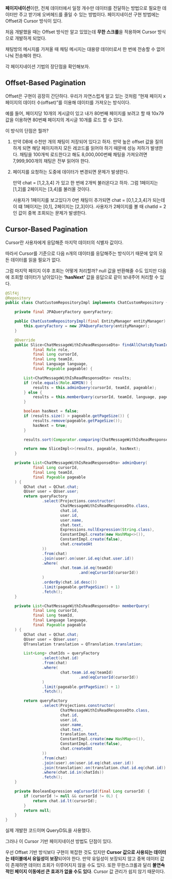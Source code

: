 **페이지네이션**이란, 전체 데이터에서 일정 개수만 데이터를 전달하는 방법으로 필요한 데이터만 주고 받기에 오버헤드를 줄일 수 있는 방법이다. 페이지네이션 구현 방법에는 Offset과 Cursor 방식이 있다.

처음 개발했을 때는 Offset 방식만 알고 있었는데 **무한 스크롤**을 적용하며 Cursor 방식으로 개발하게 되었다.

채팅방의 메시지를 가져올 때 채팅 메시지는 대용량 데이터로서 한 번에 전송할 수 없어 나눠 전송해야 한다.

각 페이지네이션 기법의 장단점을 확인해보자.

## Offset-Based Pagination

Offset은 구현이 굉장히 간단하다. 우리가 자연스럽게 알고 있는 것처럼 “현재 페이지 x 페이지의 데이터 수(offset)”를 이용해 데이터를 가져오는 방식이다. 

예를 들어, 페이지당 10개의 게시글이 있고 내가 80번째 페이지를 보려고 할 때 10x79 값을 이용하면 80번째 페이지의 게시글 10개를 로드 할 수 있다.

이 방식의 단점은 뭘까?

1. 만약 DB에 수천만 개의 채팅이 저장되어 있다고 하자. 만약 높은 offset 값을 질의하게 되면 해당 페이지까지 모든 레코드를 읽어야 하기 때문에 성능 저하가 발생한다. 채팅을 100개씩 로드한다고 해도 8,000,000번째 채팅을 가져오려면 7,999,900개의 채팅은 전부 읽어야 한다.
2. 페이지를 요청하는 도중에 데이터가 변경되면 문제가 발생한다. 
    
    만약 chat = [1,2,3,4] 가 있고 한 번에 2개씩 불러온다고 하자. 그럼 1페이지는 [1,2]를 2페이지는 [3,4]를 불러올 것이다.
    
    사용자가 1페이지를 보고있다가 0번 채팅이 추가되면 chat = [0,1,2,3,4]가 되는데 이 떄 1페이지는 [0,1], 2페이지는 [2,3]이다. 사용자가 2페이지를 볼 때 chatId = 2인 값이 중복 조회되는 문제가 발생한다.
    

## Cursor-Based Pagination

Cursor란 사용자에게 응답해준 마지막 데이터의 식별자 값이다. 

따라서 Cursor를 기준으로 다음 n개의 데이터를 응답해주는 방식이기 때문에 앞의 모든 데이터를 읽을 필요가 없다.

그럼 마지막 페이지 이후 조회는 어떻게 처리할까? null 값을 반환해줄 수도 있지만 다음에 조회할 데이터가 남아있다는 **‘hasNext’** 값을 응답으로 같이 보내주어 처리할 수 있다.

```java
@Slf4j
@Repository
public class ChatCustomRepositoryImpl implements ChatCustomRepository {

    private final JPAQueryFactory queryFactory;

    public ChatCustomRepositoryImpl(final EntityManager entityManager) {
        this.queryFactory = new JPAQueryFactory(entityManager);
    }

    @Override
    public Slice<ChatMessageWithIsReadResponseDto> findAllChatsByTeamId(
            final Role role,
            final Long cursorId,
            final Long teamId,
            final Language language,
            final Pageable pageable) {

        List<ChatMessageWithIsReadResponseDto> results;
        if (role.equals(Role.ADMIN)) {
            results = this.adminQuery(cursorId, teamId, pageable);
        } else {
            results = this.memberQuery(cursorId, teamId, language, pageable);
        }

        boolean hasNext = false;
        if (results.size() > pageable.getPageSize()) {
            results.remove(pageable.getPageSize());
            hasNext = true;
        }

        results.sort(Comparator.comparing(ChatMessageWithIsReadResponseDto::getChatId).reversed());

        return new SliceImpl<>(results, pageable, hasNext);
    }

    private List<ChatMessageWithIsReadResponseDto> adminQuery(
            final Long cursorId,
            final Long teamId,
            final Pageable pageable
    ) {
        QChat chat = QChat.chat;
        QUser user = QUser.user;
        return queryFactory
                .select(Projections.constructor(
                        ChatMessageWithIsReadResponseDto.class,
                        chat.id,
                        user.id,
                        user.name,
                        chat.text,
                        Expressions.nullExpression(String.class),
                        ConstantImpl.create(new HashMap<>()),
                        ConstantImpl.create(false),
                        chat.createdAt
                ))
                .from(chat)
                .join(user).on(user.id.eq(chat.user.id))
                .where(
                        chat.team.id.eq(teamId)
                                .and(eqCursorId(cursorId))
                )
                .orderBy(chat.id.desc())
                .limit(pageable.getPageSize() + 1)
                .fetch();
    }

    private List<ChatMessageWithIsReadResponseDto> memberQuery(
            final Long cursorId,
            final Long teamId,
            final Language language,
            final Pageable pageable
    ) {
        QChat chat = QChat.chat;
        QUser user = QUser.user;
        QTranslation translation = QTranslation.translation;

        List<Long> chatIds = queryFactory
                .select(chat.id)
                .from(chat)
                .where(
                        chat.team.id.eq(teamId)
                                .and(eqCursorId(cursorId))
                )
                .limit(pageable.getPageSize() + 1)
                .fetch();

        return queryFactory
                .select(Projections.constructor(
                        ChatMessageWithIsReadResponseDto.class,
                        chat.id,
                        user.id,
                        user.name,
                        chat.text,
                        translation.text,
                        ConstantImpl.create(new HashMap<>()),
                        ConstantImpl.create(false),
                        chat.createdAt
                ))
                .from(chat)
                .join(user).on(user.id.eq(chat.user.id))
                .join(translation).on(translation.chat.id.eq(chat.id)).on(translation.language.eq(language))
                .where(chat.id.in(chatIds))
                .fetch();
    }

    private BooleanExpression eqCursorId(final Long cursorId) {
        if (cursorId != null && cursorId != 0L) {
            return chat.id.lt(cursorId);
        }
        return null;
    }
}
```

실제 개발한 코드이며 QueryDSL을 사용했다.

그러나 이 Cursor 기반 페이지네이션 방법도 단점이 있다.

우선 Offset 기반 방식보다 구현이 복잡한 것도 있지만 **Cursor 값으로 사용되는 데이터는 테이블에서 유일성이 보장**되어야 한다. 만약 유일성이 보장되지 않고 중복 데이터 값이 존재하면 데이터 조회가 이루어지지 않을 수도 있다. 또한 무한스크롤과 달리 **불연속적인 페이지 이동에선 큰 효과가 없을 수도 있다**. Cursor 값 관리가 쉽지 않기 때문이다.
